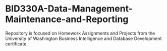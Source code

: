 # BID330A-Data-Management-Maintenance-and-Reporting
Repository is focused on Homework Assignments and Projects from the University of Washington Business Intelligence and Database Development certificate.
